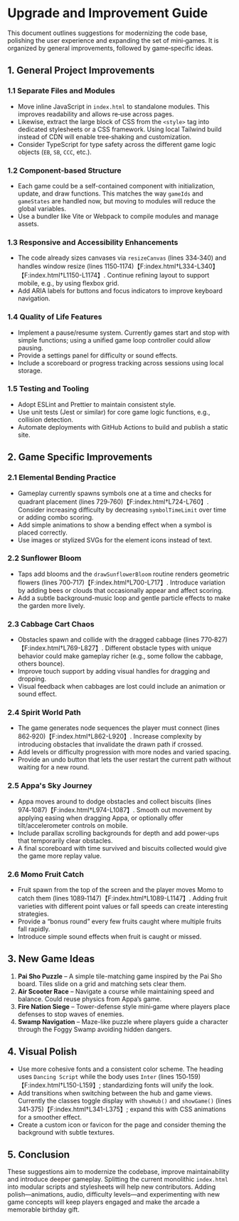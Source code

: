 # Upgrade and Improvement Guide

This document outlines suggestions for modernizing the code base, polishing the user experience and expanding the set of mini‑games. It is organized by general improvements, followed by game‑specific ideas.

## 1. General Project Improvements

### 1.1 Separate Files and Modules
* Move inline JavaScript in `index.html` to standalone modules. This improves readability and allows re‑use across pages.
* Likewise, extract the large block of CSS from the `<style>` tag into dedicated stylesheets or a CSS framework. Using local Tailwind build instead of CDN will enable tree‑shaking and customization.
* Consider TypeScript for type safety across the different game logic objects (`EB`, `SB`, `CCC`, etc.).

### 1.2 Component-based Structure
* Each game could be a self-contained component with initialization, update, and draw functions. This matches the way `gameIds` and `gameStates` are handled now, but moving to modules will reduce the global variables.
* Use a bundler like Vite or Webpack to compile modules and manage assets.

### 1.3 Responsive and Accessibility Enhancements
* The code already sizes canvases via `resizeCanvas` (lines 334‑340) and handles window resize (lines 1150‑1174)【F:index.html†L334-L340】【F:index.html†L1150-L1174】. Continue refining layout to support mobile, e.g., by using flexbox grid.
* Add ARIA labels for buttons and focus indicators to improve keyboard navigation.

### 1.4 Quality of Life Features
* Implement a pause/resume system. Currently games start and stop with simple functions; using a unified game loop controller could allow pausing.
* Provide a settings panel for difficulty or sound effects.
* Include a scoreboard or progress tracking across sessions using local storage.

### 1.5 Testing and Tooling
* Adopt ESLint and Prettier to maintain consistent style.
* Use unit tests (Jest or similar) for core game logic functions, e.g., collision detection.
* Automate deployments with GitHub Actions to build and publish a static site.

## 2. Game Specific Improvements

### 2.1 Elemental Bending Practice
* Gameplay currently spawns symbols one at a time and checks for quadrant placement (lines 729‑760)【F:index.html†L724-L760】. Consider increasing difficulty by decreasing `symbolTimeLimit` over time or adding combo scoring.
* Add simple animations to show a bending effect when a symbol is placed correctly.
* Use images or stylized SVGs for the element icons instead of text.

### 2.2 Sunflower Bloom
* Taps add blooms and the `drawSunflowerBloom` routine renders geometric flowers (lines 700‑717)【F:index.html†L700-L717】. Introduce variation by adding bees or clouds that occasionally appear and affect scoring.
* Add a subtle background-music loop and gentle particle effects to make the garden more lively.

### 2.3 Cabbage Cart Chaos
* Obstacles spawn and collide with the dragged cabbage (lines 770‑827)【F:index.html†L769-L827】. Different obstacle types with unique behavior could make gameplay richer (e.g., some follow the cabbage, others bounce).
* Improve touch support by adding visual handles for dragging and dropping.
* Visual feedback when cabbages are lost could include an animation or sound effect.

### 2.4 Spirit World Path
* The game generates node sequences the player must connect (lines 862‑920)【F:index.html†L862-L920】. Increase complexity by introducing obstacles that invalidate the drawn path if crossed.
* Add levels or difficulty progression with more nodes and varied spacing.
* Provide an undo button that lets the user restart the current path without waiting for a new round.

### 2.5 Appa's Sky Journey
* Appa moves around to dodge obstacles and collect biscuits (lines 974‑1087)【F:index.html†L974-L1087】. Smooth out movement by applying easing when dragging Appa, or optionally offer tilt/accelerometer controls on mobile.
* Include parallax scrolling backgrounds for depth and add power-ups that temporarily clear obstacles.
* A final scoreboard with time survived and biscuits collected would give the game more replay value.

### 2.6 Momo Fruit Catch
* Fruit spawn from the top of the screen and the player moves Momo to catch them (lines 1089‑1147)【F:index.html†L1089-L1147】. Adding fruit varieties with different point values or fall speeds can create interesting strategies.
* Provide a “bonus round” every few fruits caught where multiple fruits fall rapidly.
* Introduce simple sound effects when fruit is caught or missed.

## 3. New Game Ideas

1. **Pai Sho Puzzle** – A simple tile-matching game inspired by the Pai Sho board. Tiles slide on a grid and matching sets clear them.
2. **Air Scooter Race** – Navigate a course while maintaining speed and balance. Could reuse physics from Appa’s game.
3. **Fire Nation Siege** – Tower-defense style mini‑game where players place defenses to stop waves of enemies.
4. **Swamp Navigation** – Maze-like puzzle where players guide a character through the Foggy Swamp avoiding hidden dangers.

## 4. Visual Polish

* Use more cohesive fonts and a consistent color scheme. The heading uses `Dancing Script` while the body uses `Inter` (lines 150‑159)【F:index.html†L150-L159】; standardizing fonts will unify the look.
* Add transitions when switching between the hub and game views. Currently the classes toggle display with `showHub()` and `showGame()` (lines 341‑375)【F:index.html†L341-L375】; expand this with CSS animations for a smoother effect.
* Create a custom icon or favicon for the page and consider theming the background with subtle textures.

## 5. Conclusion

These suggestions aim to modernize the codebase, improve maintainability and introduce deeper gameplay. Splitting the current monolithic `index.html` into modular scripts and stylesheets will help new contributors. Adding polish—animations, audio, difficulty levels—and experimenting with new game concepts will keep players engaged and make the arcade a memorable birthday gift.
